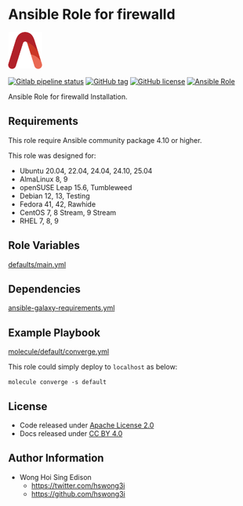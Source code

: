 # Ansible Role for firewalld

<a href="https://alvistack.com" title="AlviStack" target="_blank"><img src="/alvistack.svg" height="75" alt="AlviStack"></a>

[![Gitlab pipeline status](https://img.shields.io/gitlab/pipeline/alvistack/ansible-role-firewalld/master)](https://gitlab.com/alvistack/ansible-role-firewalld/-/pipelines)
[![GitHub tag](https://img.shields.io/github/tag/alvistack/ansible-role-firewalld.svg)](https://github.com/alvistack/ansible-role-firewalld/tags)
[![GitHub license](https://img.shields.io/github/license/alvistack/ansible-role-firewalld.svg)](https://github.com/alvistack/ansible-role-firewalld/blob/master/LICENSE)
[![Ansible Role](https://img.shields.io/badge/galaxy-alvistack.firewalld-blue.svg)](https://galaxy.ansible.com/alvistack/firewalld)

Ansible Role for firewalld Installation.

## Requirements

This role require Ansible community package 4.10 or higher.

This role was designed for:

- Ubuntu 20.04, 22.04, 24.04, 24.10, 25.04
- AlmaLinux 8, 9
- openSUSE Leap 15.6, Tumbleweed
- Debian 12, 13, Testing
- Fedora 41, 42, Rawhide
- CentOS 7, 8 Stream, 9 Stream
- RHEL 7, 8, 9

## Role Variables

[defaults/main.yml](defaults/main.yml)

## Dependencies

[ansible-galaxy-requirements.yml](ansible-galaxy-requirements.yml)

## Example Playbook

[molecule/default/converge.yml](molecule/default/converge.yml)

This role could simply deploy to `localhost` as below:

    molecule converge -s default

## License

- Code released under [Apache License 2.0](LICENSE)
- Docs released under [CC BY 4.0](http://creativecommons.org/licenses/by/4.0/)

## Author Information

- Wong Hoi Sing Edison
  - <https://twitter.com/hswong3i>
  - <https://github.com/hswong3i>
